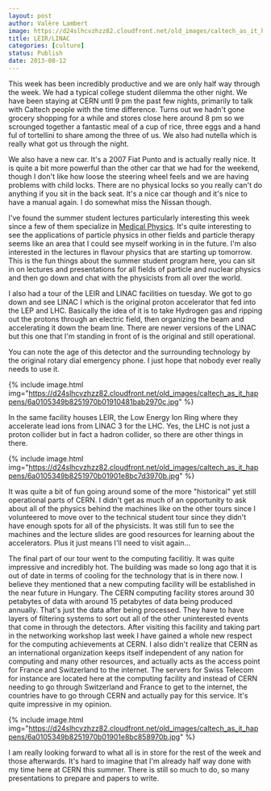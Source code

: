```yaml
---
layout: post
author: Valère Lambert
image: https://d24slhcvzhzz82.cloudfront.net/old_images/caltech_as_it_happens/6a0105349b8251970b01901e8b97ec970b.jpg
title: LEIR/LINAC 
categories: [culture]
status: Publish
date: 2013-08-12
---
```


This week has been incredibly productive and we are only half way through the week. We had a typical college student dilemma the other night. We have been staying at CERN untl 9 pm the past few nights, primarily to talk with Caltech people with the time difference. Turns out we hadn't gone grocery shopping for a while and stores close here around 8 pm so we scrounged together a fantastic meal of a cup of rice, three eggs and a hand ful of tortellini to share among the three of us. We also had nutella which is really what got us through the night.

We also have a new car. It's a 2007 Fiat Punto and is actually really nice. It is quite a bit more powerful than the other car that we had for the weekend, though I don't like how loose the steering wheel feels and we are having problems with child locks. There are no physical locks so you really can't do anything if you sit in the back seat. It's a nice car though and it's nice to have a manual again. I do somewhat miss the Nissan though.

I've found the summer student lectures particularly interesting this week since a few of them specialize in <a class="zem_slink" href="https://en.wikipedia.org/wiki/Medical_physics" rel="wikipedia" target="_blank" title="Medical physics">Medical Physics</a>. It's quite interesting to see the applications of particle physics in other fields and particle therapy seems like an area that I could see myself working in in the future. I'm also interested in the lectures in flavour physics that are starting up tomorrow. This is the fun things about the summer student program here, you can sit in on lectures and presentations for all fields of particle and nuclear physics and then go down and chat with the physicists from all over the world.

I also had a tour of the LEIR and LINAC facilities on tuesday. We got to go down and see LINAC I which is the original proton accelerator that fed into the LEP and LHC. Basically the idea of it is to take Hydrogen gas and ripping out the protons through an electric field, then organizing the beam and accelerating it down the beam line. There are newer versions of the LINAC but this one that I'm standing in front of is the original and still operational.

You can note the age of this detector and the surrounding technology by the original rotary dial emergency phone. I just hope that nobody ever really needs to use it.


{% include image.html img="https://d24slhcvzhzz82.cloudfront.net/old_images/caltech_as_it_happens/6a0105349b8251970b01910481bab2970c.jpg" %}

In the same facility houses LEIR, the Low Energy Ion Ring where they accelerate lead ions from LINAC 3 for the LHC. Yes, the LHC is not just a proton collider but in fact a hadron collider, so there are other things in there.


{% include image.html img="https://d24slhcvzhzz82.cloudfront.net/old_images/caltech_as_it_happens/6a0105349b8251970b01901e8bc7d3970b.jpg" %}

It was quite a bit of fun going around some of the more "historical" yet still operational parts of CERN. I didn't get as much of an opportunity to ask about all of the physics behind the machines like on the other tours since I volunteered to move over to the technical student tour since they didn't have enough spots for all of the physicists. It was still fun to see the machines and the lecture slides are good resources for learning about the accelerators. Plus it just means I'll need to visit again...

The final part of our tour went to the computing facilitiy. It was quite impressive and incredibly hot. The building was made so long ago that it is out of date in terms of cooling for the technology that is in there now. I believe they mentioned that a new computing facility will be established in the near future in Hungary. The CERN computing facility stores around 30 petabytes of data with around 15 petabytes of data being produced annually. That's just the data after being processed. They have to have layers of filtering systems to sort out all of the other uninterested events that come in through the detectors. After visiting this facility and taking part in the networking workshop last week I have gained a whole new respect for the computing achievements at CERN. I also didn't realize that CERN as an international organization keeps itself independent of any nation for computing and many other resources, and actually acts as the access point for France and Switzerland to the internet. The servers for Swiss Telecom for instance are located here at the computing facility and instead of CERN needing to go through Switzerland and France to get to the internet, the countries have to go through CERN and actually pay for this service. It's quite impressive in my opinion.


{% include image.html img="https://d24slhcvzhzz82.cloudfront.net/old_images/caltech_as_it_happens/6a0105349b8251970b01901e8bc858970b.jpg" %}

I am really looking forward to what all is in store for the rest of the week and those afterwards. It's hard to imagine that I'm already half way done with my time here at CERN this summer. There is still so much to do, so many presentations to prepare and papers to write.


